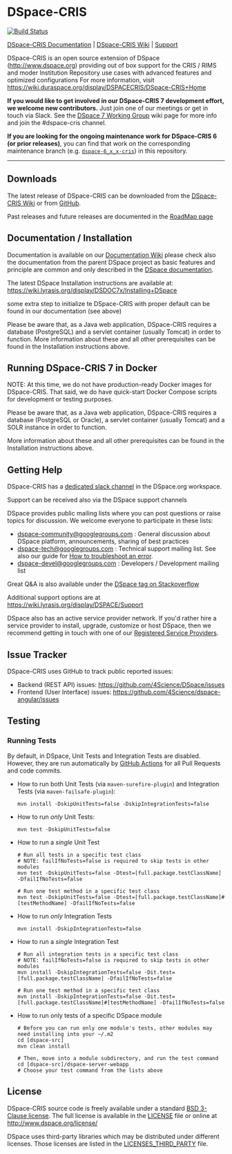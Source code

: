
# DSpace-CRIS

[![Build Status](https://github.com/4Science/DSpace/workflows/Build/badge.svg)](https://github.com/4Science/DSpace/actions?query=workflow%3ABuild)

[DSpace-CRIS Documentation](https://wiki.lyrasis.org/display/DSPACECRIS/Technical+and+User+documentation) |
[DSpace-CRIS Wiki](https://wiki.duraspace.org/display/DSPACECRIS/DSpace-CRIS+Home) |
[Support](https://wiki.lyrasis.org/display/DSPACE/Support)

DSpace-CRIS is an open source extension of DSpace (http://www.dspace.org) providing out of box support for the CRIS / RIMS and moder Institution Repository use cases with advanced features and optimized configurations
For more information, visit https://wiki.duraspace.org/display/DSPACECRIS/DSpace-CRIS+Home

**If you would like to get involved in our DSpace-CRIS 7 development effort, we welcome new contributors.** Just join one of our meetings or get in touch via Slack. See the [DSpace 7 Working Group](https://wiki.lyrasis.org/display/DSPACE/DSpace+7+Working+Group) wiki page for more info and join the #dspace-cris channel.

**If you are looking for the ongoing maintenance work for DSpace-CRIS 6 (or prior releases)**, you can find that work on the corresponding maintenance branch (e.g. [`dspace-6_x_x-cris`](https://github.com/4Science/DSpace/tree/dspace-6_x_x-cris)) in this repository.
***

## Downloads

The latest release of DSpace-CRIS can be downloaded from the [DSpace-CRIS Wiki](https://wiki.duraspace.org/display/DSPACECRIS/DSpace-CRIS+Home) or from [GitHub](https://github.com/4Science/DSpace/releases).

Past releases and future releases are documented in the [RoadMap page](https://wiki.lyrasis.org/display/DSPACECRIS/Product+RoadMap)

## Documentation / Installation

Documentation is available on our [Documentation Wiki](https://wiki.lyrasis.org/display/DSPACECRIS/Technical+and+User+documentation) please check also the documentation from the parent DSpace project as basic features and principle are common and only described in the [DSpace documentation](https://wiki.lyrasis.org/display/DSDOC/).

The latest DSpace Installation instructions are available at:
https://wiki.lyrasis.org/display/DSDOC7x/Installing+DSpace

some extra step to initialize te DSpace-CRIS with proper default can be found in our documentation (see above)

Please be aware that, as a Java web application, DSpace-CRIS requires a database (PostgreSQL)
and a servlet container (usually Tomcat) in order to function.
More information about these and all other prerequisites can be found in the Installation instructions above.

## Running DSpace-CRIS 7 in Docker

NOTE: At this time, we do not have production-ready Docker images for DSpace-CRIS.
That said, we do have quick-start Docker Compose scripts for development or testing purposes.

Please be aware that, as a Java web application, DSpace-CRIS requires a database (PostgreSQL or Oracle), a servlet container (usually Tomcat) and a SOLR instance in order to function.

More information about these and all other prerequisites can be found in the Installation instructions above.

## Getting Help
DSpace-CRIS has a [dedicated slack channel](https://dspace-org.slack.com/messages/dspace-cris/) in the DSpace.org workspace.

Support can be received also via the DSpace support channels

DSpace provides public mailing lists where you can post questions or raise topics for discussion.
We welcome everyone to participate in these lists:

* [dspace-community@googlegroups.com](https://groups.google.com/d/forum/dspace-community) : General discussion about DSpace platform, announcements, sharing of best practices
* [dspace-tech@googlegroups.com](https://groups.google.com/d/forum/dspace-tech) : Technical support mailing list. See also our guide for [How to troubleshoot an error](https://wiki.lyrasis.org/display/DSPACE/Troubleshoot+an+error).
* [dspace-devel@googlegroups.com](https://groups.google.com/d/forum/dspace-devel) : Developers / Development mailing list

Great Q&A is also available under the [DSpace tag on Stackoverflow](http://stackoverflow.com/questions/tagged/dspace)

Additional support options are at https://wiki.lyrasis.org/display/DSPACE/Support

DSpace also has an active service provider network. If you'd rather hire a service provider to
install, upgrade, customize or host DSpace, then we recommend getting in touch with one of our
[Registered Service Providers](http://www.dspace.org/service-providers).

## Issue Tracker

DSpace-CRIS uses GitHub to track public reported issues:
* Backend (REST API) issues: https://github.com/4Science/DSpace/issues
* Frontend (User Interface) issues: https://github.com/4Science/dspace-angular/issues

## Testing

### Running Tests

By default, in DSpace, Unit Tests and Integration Tests are disabled. However, they are
run automatically by [GitHub Actions](https://github.com/4Science/DSpace/actions?query=workflow%3ABuild) for all Pull Requests and code commits.

* How to run both Unit Tests (via `maven-surefire-plugin`) and Integration Tests (via `maven-failsafe-plugin`):
  ```
  mvn install -DskipUnitTests=false -DskipIntegrationTests=false
  ```
* How to run _only_ Unit Tests:
  ```
  mvn test -DskipUnitTests=false
  ```
* How to run a *single* Unit Test
  ```
  # Run all tests in a specific test class
  # NOTE: failIfNoTests=false is required to skip tests in other modules
  mvn test -DskipUnitTests=false -Dtest=[full.package.testClassName] -DfailIfNoTests=false

  # Run one test method in a specific test class
  mvn test -DskipUnitTests=false -Dtest=[full.package.testClassName]#[testMethodName] -DfailIfNoTests=false
  ```
* How to run _only_ Integration Tests
  ```
  mvn install -DskipIntegrationTests=false
  ```
* How to run a *single* Integration Test
  ```
  # Run all integration tests in a specific test class
  # NOTE: failIfNoTests=false is required to skip tests in other modules
  mvn install -DskipIntegrationTests=false -Dit.test=[full.package.testClassName] -DfailIfNoTests=false

  # Run one test method in a specific test class
  mvn install -DskipIntegrationTests=false -Dit.test=[full.package.testClassName]#[testMethodName] -DfailIfNoTests=false
  ```
* How to run only tests of a specific DSpace module
  ```
  # Before you can run only one module's tests, other modules may need installing into your ~/.m2
  cd [dspace-src]
  mvn clean install

  # Then, move into a module subdirectory, and run the test command
  cd [dspace-src]/dspace-server-webapp
  # Choose your test command from the lists above
  ```

## License

DSpace-CRIS source code is freely available under a standard [BSD 3-Clause license](https://opensource.org/licenses/BSD-3-Clause).
The full license is available in the [LICENSE](LICENSE) file or online at http://www.dspace.org/license/

DSpace uses third-party libraries which may be distributed under different licenses. Those licenses are listed
in the [LICENSES_THIRD_PARTY](LICENSES_THIRD_PARTY) file.

